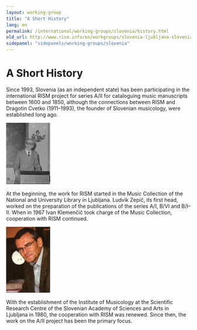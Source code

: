 ```yaml
---
layout: working-group
title: "A Short History"
lang: en
permalink: /international/working-groups/slovenia/history.html
old_url: http://www.rism.info/en/workgroups/slovenia-ljubljana-slovenian-academy-of-sciences-and-arts-institute-of-musicology/home/a-short-history.html
sidepanel: "sidepanels/working-groups/slovenia"
---
```


# A Short History

Since 1993, Slovenia (as an independent state) has been participating in the international RISM project for series A/II for cataloguing music manuscripts between 1600 and 1850, although the connections between RISM and Dragotin Cvetko (1911–1993), the founder of Slovenian musicology, were established long ago.

 ![](/resources-old-website/workgroups-images/csm_Cvetko_43e06d67d3.jpg "Cvetko")

At the beginning, the work for RISM started in the Music Collection of the National and University Library in Ljubljana. Ludvik Zepič, its first head, worked on the preparation of the publications of the series A/I, B/VI and B/I–II. When in 1967 Ivan Klemenčič took charge of the Music Collection, cooperation with RISM continued.

 ![](/resources-old-website/workgroups-images/csm_Klemencic_060ae26b17.jpg "Klemencic")

With the establishment of the Institute of Musicology at the Scientific Research Centre of the Slovenian Academy of Sciences and Arts in Ljubljana in 1980, the cooperation with RISM was renewed. Since then, the work on the A/II project has been the primary focus.